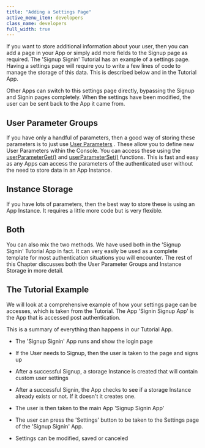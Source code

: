 ```yaml
---
title: "Adding a Settings Page"
active_menu_item: developers
class_name: developers
full_width: true
---
```



If you want to store additional information about your user, then you can add a page in your App or simply add more fields to the Signup page as required. The 'Signup Signin' Tutorial has an example of a settings page. Having a settings page will require you to write a few lines of code to manage the storage of this data. This is described below and in the Tutorial App.

Other Apps can switch to this settings page directly, bypassing the Signup and Signin pages completely. When the settings have been modified, the user can be sent back to the App it came from.

## User Parameter Groups

If you have only a handful of parameters, then a good way of storing these parameters is to just use [User Parameters](/developers/documentation/product-guide/the-console/console-tabs/more/account-variables/user-parameters/) . These allow you to define new User Parameters within the Console. You can access these using the [userParameterGet()](/developers/documentation/scripting-apis/client-api/app-functions/userparameterget) and [userParameterSet()](/developers/documentation/scripting-apis/client-api/app-functions/userparameterset) functions. This is fast and easy as any Apps can access the parameters of the authenticated user without the need to store data in an App Instance.

## Instance Storage

If you have lots of parameters, then the best way to store these is using an App Instance. It requires a little more code but is very flexible.

## Both

You can also mix the two methods. We have used both in the 'Signup Signin' Tutorial App in fact. It can very easily be used as a complete template for most authentication situations you will encounter. The rest of this Chapter discusses both the User Parameter Groups and Instance Storage in more detail.

## The Tutorial Example

We will look at a comprehensive example of how your settings page can be accesses, which is taken from the Tutorial. The App 'Signin Signup App' is the App that is accessed post authentication.

This is a summary of everything than happens in our Tutorial App.

 - The 'Signup Signin' App runs and show the login page

 - If the User needs to Signup, then the user is taken to the page and signs up

 - After a successful Signup, a storage Instance is created that will contain custom user settings

 - After a successful Signin, the App checks to see if a storage Instance already exists or not. If it doesn't it creates one.

 - The user is then taken to the main App 'Signup Signin App'

 - The user can press the 'Settings' button to be taken to the Settings page of the 'Signup Signin' App.

 - Settings can be modified, saved or canceled

